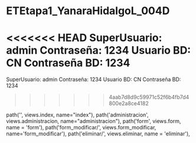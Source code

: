 # ETEtapa1_YanaraHidalgoL_004D
<<<<<<< HEAD
SuperUsuario: admin 
Contraseña: 1234 
Usuario BD: CN 
Contraseña BD: 1234
=======
SuperUsuario: admin
Contraseña: 1234
Usuario BD: CN
Contraseña BD: 1234
>>>>>>> 4aab7d8d9c59971c52f6b4fb7d4800e2a8ce4182

path('', views.index, name="index"),
path('administracion', views.administracion, name="administracion"),
path('form', views.form, name = 'form'),
path('form_modificar/<id>', views.form_modificar, name='form_modificar'),
path('eliminar/<id>', views.eliminar, name = 'eliminar'),
